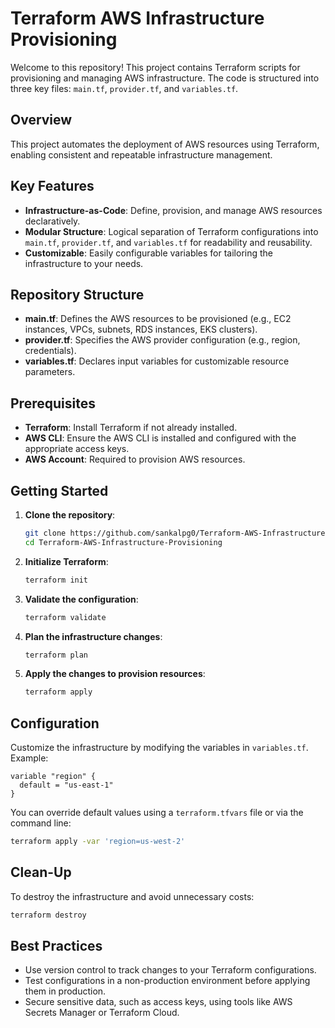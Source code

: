 # Terraform AWS Infrastructure Provisioning

Welcome to this repository! This project contains Terraform scripts for provisioning and managing AWS infrastructure. The code is structured into three key files: `main.tf`, `provider.tf`, and `variables.tf`.

## Overview

This project automates the deployment of AWS resources using Terraform, enabling consistent and repeatable infrastructure management.

## Key Features

- **Infrastructure-as-Code**: Define, provision, and manage AWS resources declaratively.
- **Modular Structure**: Logical separation of Terraform configurations into `main.tf`, `provider.tf`, and `variables.tf` for readability and reusability.
- **Customizable**: Easily configurable variables for tailoring the infrastructure to your needs.

## Repository Structure

- **main.tf**: Defines the AWS resources to be provisioned (e.g., EC2 instances, VPCs, subnets, RDS instances, EKS clusters).
- **provider.tf**: Specifies the AWS provider configuration (e.g., region, credentials).
- **variables.tf**: Declares input variables for customizable resource parameters.

## Prerequisites

- **Terraform**: Install Terraform if not already installed.
- **AWS CLI**: Ensure the AWS CLI is installed and configured with the appropriate access keys.
- **AWS Account**: Required to provision AWS resources.

## Getting Started

1. **Clone the repository**:
    ```sh
    git clone https://github.com/sankalpg0/Terraform-AWS-Infrastructure-Provisioning.git
    cd Terraform-AWS-Infrastructure-Provisioning
    ```

2. **Initialize Terraform**:
    ```sh
    terraform init
    ```

3. **Validate the configuration**:
    ```sh
    terraform validate
    ```

4. **Plan the infrastructure changes**:
    ```sh
    terraform plan
    ```

5. **Apply the changes to provision resources**:
    ```sh
    terraform apply
    ```

## Configuration

Customize the infrastructure by modifying the variables in `variables.tf`. Example:
```hcl
variable "region" {
  default = "us-east-1"
}
```

You can override default values using a `terraform.tfvars` file or via the command line:
```sh
terraform apply -var 'region=us-west-2'
```

## Clean-Up

To destroy the infrastructure and avoid unnecessary costs:
```sh
terraform destroy
```

## Best Practices

- Use version control to track changes to your Terraform configurations.
- Test configurations in a non-production environment before applying them in production.
- Secure sensitive data, such as access keys, using tools like AWS Secrets Manager or Terraform Cloud.
